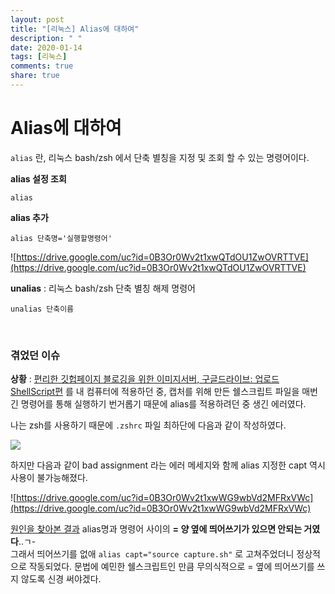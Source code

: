 ```yaml
---
layout: post
title: "[리눅스] Alias에 대하여"
description: " "
date: 2020-01-14
tags: [리눅스]
comments: true
share: true
---
```


# Alias에 대하여

`alias` 란, 리눅스 bash/zsh 에서 단축 별칭을 지정 및 조회 할 수 있는 명령어이다.

**alias 설정 조회**

```shell
alias
```

**alias 추가**

```shell
alias 단축명='실행할명령어'
```

![https://drive.google.com/uc?id=0B3Or0Wv2t1xwQTdOU1ZwOVRTTVE](https://drive.google.com/uc?id=0B3Or0Wv2t1xwQTdOU1ZwOVRTTVE)

**unalias** : 리눅스 bash/zsh 단축 별칭 해제 명령어

```shell
unalias 단축이름
```

<br>

### 겪었던 이슈

**상황** : [편리한 깃헙페이지 블로깅을 위한 이미지서버, 구글드라이브: 업로드 ShellScript편](https://beomi.github.io/2017/03/27/Use-GoogleDrive-as-Image-Server/) 를 내 컴퓨터에 적용하던 중, 캡처를 위해 만든 쉘스크립트 파일을 매번 긴 명령어를 통해 실행하기 번거롭기 때문에 alias를 적용하려던 중 생긴 에러였다.

나는 zsh를 사용하기 때문에 `.zshrc` 파일 최하단에 다음과 같이 작성하였다.

![](https://drive.google.com/uc?id=0B3Or0Wv2t1xwZ0RDLTdCbG9PN00)

하지만 다음과 같이 bad assignment 라는 에러 메세지와 함께 alias 지정한 capt 역시 사용이 불가능해졌다.

![https://drive.google.com/uc?id=0B3Or0Wv2t1xwWG9wbVd2MFRxVWc](https://drive.google.com/uc?id=0B3Or0Wv2t1xwWG9wbVd2MFRxVWc)

[원인을 찾아본 결과](http://stackoverflow.com/questions/19920019/zshrc-config-file-syntax-error) alias명과 명령어 사이의 **= 양 옆에 띄어쓰기가 있으면 안되는 거였다**..ㄱ-<br>그래서 띄어쓰기를 없애  `alias capt="source capture.sh"` 로 고쳐주었더니 정상적으로 작동되었다. 문법에 예민한 쉘스크립트인 만큼 무의식적으로 = 옆에 띄어쓰기를 쓰지 않도록 신경 써야겠다.